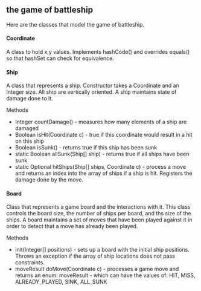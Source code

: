## the game of battleship

Here are the classes that model the game of battleship.

#### Coordinate

A class to hold x,y values.  Implements hashCode() and overrides equals() so that hashSet can check for equivalence.
  
#### Ship

A class that represents a ship.  Constructor takes a Coordinate and an Integer size.  All ship are vertically oriented.  A ship maintains state of damage done to it.  
  
Methods

* Integer countDamage() - measures how many elements of a ship are damaged
* Boolean isHit(Coordinate c) - true if this coordinate would result in a hit on this ship
* Boolean isSunk() - returns true if this ship has been sunk
* static Boolean allSunk(Ship[] ship) - returns true if all ships have been sunk
* static Optional<Integer> hitShips(Ship[] ships, Coordinate c) - process a move and returns an index into the array of ships if a ship is hit.  Registers the damage done by the move.
    
#### Board

Class that represents a game board and the interactions with it. This class controls the board size, the number of ships per board, and ths size of the ships. A board maintains a set of moves that have been played against it in order to detect that a move has already been played.

Methods

* init(Integer[] positions) - sets up a board with the initial ship positions.  Throws an exception if the array of ship locations does not pass constraints. 
* moveResult doMove(Coordinate c) - processes a game move and returns an enum: moveResult - which can have the values of: HIT, MISS, ALREADY_PLAYED, SINK, ALL_SUNK

